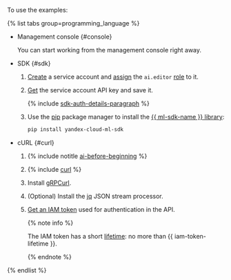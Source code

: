 To use the examples:

{% list tabs group=programming_language %}

- Management console {#console}

  You can start working from the management console right away.

- SDK {#sdk}

  1. [Create](../../iam/operations/sa/create.md) a service account and [assign](../../iam/operations/sa/assign-role-for-sa.md) the `ai.editor` [role](../../ai-studio/security/index.md#languageModels-user) to it.
  1. [Get](../../iam/operations/authentication/manage-api-keys.md#create-api-key) the service account API key and save it.

      {% include [sdk-auth-details-paragraph](./sdk-auth-details-paragraph.md) %}
  1. Use the [pip](https://pip.pypa.io/en/stable/) package manager to install the [{{ ml-sdk-name }} library](../../ai-studio/sdk/index.md):

      ```bash
      pip install yandex-cloud-ml-sdk
      ```

- cURL {#curl}

  1. {% include notitle [ai-before-beginning](./yandexgpt/ai-before-beginning.md) %}
  1. {% include [curl](../curl.md) %}
  1. Install [gRPCurl](https://github.com/fullstorydev/grpcurl).
  1. (Optional) Install the [jq](https://stedolan.github.io/jq/) JSON stream processor.
  1. [Get an IAM token](../../iam/operations/iam-token/create.md) used for authentication in the API.
  
     {% note info %}

     The IAM token has a short [lifetime](../../iam/concepts/authorization/iam-token.md#lifetime): no more than {{ iam-token-lifetime }}.

     {% endnote %}
   
{% endlist %}
